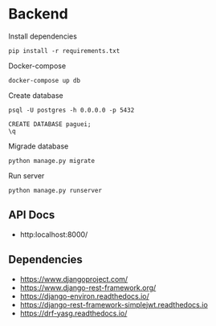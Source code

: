 # Backend

Install dependencies

    pip install -r requirements.txt

Docker-compose

    docker-compose up db

Create database

    psql -U postgres -h 0.0.0.0 -p 5432

    CREATE DATABASE paguei;
    \q

Migrade database

    python manage.py migrate

Run server

    python manage.py runserver


## API Docs

* http:localhost:8000/

## Dependencies

* https://www.djangoproject.com/
* https://www.django-rest-framework.org/
* https://django-environ.readthedocs.io/
* https://django-rest-framework-simplejwt.readthedocs.io
* https://drf-yasg.readthedocs.io/

